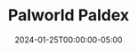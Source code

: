 ---
layout: ext_single
title: Palworld Paldex
slug: palworld-paldex
desc: Search for Pals in Palworld Paldex and display their stats
category: games
date: '2024-01-25T00:00:00-05:00'
permalink: extensions/games/:slug
download_url: https://christinak.itch.io/palworld-paldex
developer_name: Christina K.
developer_url: https://christinak.itch.io
icon_local: palworld-paldex-icon.png
trailer: https://www.youtube.com/embed/RzzlE1tZMWk
screenshots_local: palworld-paldex-deck.png, palworld-paldex-chat.png
version: 1.0
sammi_version: 2023.3.1 and up
platform: Any
overview: |
    **Palworld Paldex** is an extension for **SAMMI** that allows you to search for Pals in Palworld Paldex and display their stats.

    **Features**  
    - Search for Pals by Name, Paldex Number, Type, Suitability, or Drop.
    - Get detailed stats for each Pal including name, description, types, and more.
    - Easy integration with your SAMMI.
    - Premade deck with all available commands, including example Twitch Chat triggers

    **Important Notes**  
    Paldeck Palworld utilizes some parts of code from an API under the MIT license, available at [https://github.com/mlg404/palworld-paldex-api](https://github.com/mlg404/palworld-paldex-api), deployed on our server. 
    Access to this server is exclusively reserved for use with the SAMMI extension. Unauthorized use of this server for external queries is strictly prohibited.

setup: |
    #### Quick Start 

    1. Install the .sef extension you just downloaded from this page to your SAMMI. Ensure you're on the latest versions of SAMMI.
    2. Open Bridge. It must be running for the extension to work.
    3. Review the premade deck "Palworld Paldex" for all available extension commands. 

    #### Get Pal By Name
    Allows you to search for a Pal by name and get its stats.  
    Use Palworld Paldex Get Pal extension command with the following parameters:

    | Parameter | Description | Example |
    |-----------|-------------|---------|
    | Get Pal By | The way you want to search for a Pal | Select "Name" from the dropdown |
    | Max Amount of Results | Not applicable if searching by Name or Paldex Number | N/A |
    | Input | What Pal you're searching for (case insensitive) | Relaxaurus |
    | Save Variable As | Variable name to save the result into, empty string if no results | result |
    {:class='table table-secondary table-hover'}  

    #### Get Pal By Paldex Number
    Allows you to search for a Pal by its Paldex Number and get its stats.  
    Use Palworld Paldex Get Pal extension command with the following parameters:

    | Parameter | Description | Example |
    |-----------|-------------|---------|
    | Get Pal By | The way you want to search for a Pal | Select "Paldex Number" from the dropdown |
    | Max Amount of Results | Not applicable if searching by Name or Paldex Number | N/A |
    | Input | Paldex Number you're searching for. Will NOT accept numbers without leading zeroes, e.g. 12 instead of 012. | 050 |
    | Save Variable As | Variable name to save the result into, empty string if no results | result |
    {:class='table table-secondary table-hover'}  

    #### Get Pal By Type
    Allows you to search for a Pal by its Type and get its stats.  
    Use Palworld Paldex Get Pal extension command with the following parameters:


    | Parameter | Description | Example |
    |-----------|-------------|---------|
    | Get Pal By | The way you want to search for a Pal | Select "Type" from the dropdown |
    | Max Amount of Results | Maximum amount of pals returned with this type (default is 10) | 5 |
    | Input | Type you're searching for (case insensitive) | water |
    | Save Variable As | Variable name to save the result into, empty string if no results | result |
    {:class='table table-secondary table-hover'}  

    #### Get Pal By Suitability
    Allows you to search for a Pal by its Suitability and get its stats.  
    Use Palworld Paldex Get Pal extension command with the following parameters:

    | Parameter | Description | Example |
    |-----------|-------------|---------|
    | Get Pal By | The way you want to search for a Pal | Select "Suitability" from the dropdown |
    | Max Amount of Results | Maximum amount of pals returned with this suitability (default is 10) | 5 |
    | Input | Suitability you're searching for (case insensitive) | watering |
    | Save Variable As | Variable name to save the result into, empty string if no results | result |
    {:class='table table-secondary table-hover'}  

    #### Get Pal By Drop
    Allows you to search for a Pal by its Drop When Captured/Killed and get its stats.  
    Use Palworld Paldex Get Pal extension command with the following parameters:

    | Parameter | Description | Example |
    |-----------|-------------|---------|
    | Get Pal By | The way you want to search for a Pal | Select "Drop" from the dropdown |
    | Max Amount of Results | Maximum amount of pals returned with this drop (default is 10) | 5 |
    | Input | Drop you're searching for (case insensitive) | leather |
    | Save Variable As | Variable name to save the result into, empty string if no results | result |
    {:class='table table-secondary table-hover'}   

    #### General Information
    Each search will return an object (if searching by Name or Paldex Number) or array of objects with detailed Pal information: 

    ```
    name: Pal's name
    key: Paldex Number
    description: Pal description
    aura: - description: Abilities of the aura.
          - name: Name of the aura.
    types: Array of all Pal types
    drops: Array of droppable items.
    image: URL of the Pal's wiki image
    suitabilities: Array of suitable activities.
    suitability: Object of all suitabilities and their levels
    ```

    Example for Relaxaurus entry:

    ```json
    {
        "name": "relaxaurus",
        "key": "085",
        "description": "Contrary to its blasé appearance, it's quite ferocious.\nIt perceives everything in its sight as prey and will stop at nothing to devour it.",
        "aura": {
            "description": "Can be ridden.\nCan rapidly fire a missile launcher while mounted.",
            "name": "Hungry Missile"
        },
        "types": [
            "dragon",
            "water"
        ],
        "drops": [
            "high quality pal oil",
            "ruby"
        ],
        "image": "https:\/\/static.wikia.nocookie.net\/palworld\/images\/0\/01\/Relaxaurus_menu.png\/",
        "suitabilities": [
            "watering",
            "transporting"
        ],
        "suitability": [
            {
                "type": "watering",
                "level": 2
            },
            {
                "type": "transporting",
                "level": 1
            }
        ]
    }
    ```
privacy_collect: false
---